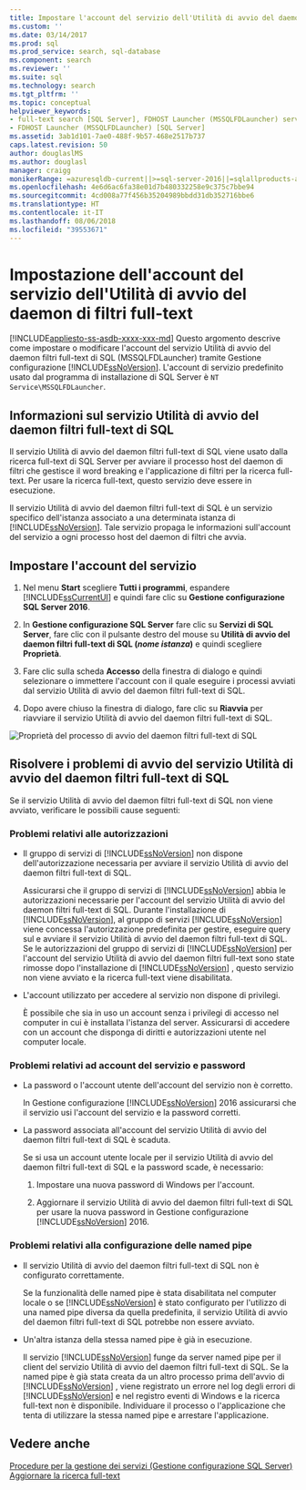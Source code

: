 ```yaml
---
title: Impostare l'account del servizio dell'Utilità di avvio del daemon di filtri full-text | Microsoft Docs
ms.custom: ''
ms.date: 03/14/2017
ms.prod: sql
ms.prod_service: search, sql-database
ms.component: search
ms.reviewer: ''
ms.suite: sql
ms.technology: search
ms.tgt_pltfrm: ''
ms.topic: conceptual
helpviewer_keywords:
- full-text search [SQL Server], FDHOST Launcher (MSSQLFDLauncher) service account
- FDHOST Launcher (MSSQLFDLauncher) [SQL Server]
ms.assetid: 3ab1d101-7ae0-488f-9b57-468e2517b737
caps.latest.revision: 50
author: douglaslMS
ms.author: douglasl
manager: craigg
monikerRange: =azuresqldb-current||>=sql-server-2016||=sqlallproducts-allversions||>=sql-server-linux-2017
ms.openlocfilehash: 4e6d6ac6fa38e01d7b480332258e9c375c7bbe94
ms.sourcegitcommit: 4cd008a77f456b35204989bbdd31db352716bbe6
ms.translationtype: HT
ms.contentlocale: it-IT
ms.lasthandoff: 08/06/2018
ms.locfileid: "39553671"
---
```

# <a name="set-the-service-account-for-the-full-text-filter-daemon-launcher"></a>Impostazione dell'account del servizio dell'Utilità di avvio del daemon di filtri full-text
[!INCLUDE[appliesto-ss-asdb-xxxx-xxx-md](../../includes/appliesto-ss-asdb-xxxx-xxx-md.md)]
 Questo argomento descrive come impostare o modificare l'account del servizio Utilità di avvio del daemon filtri full-text di SQL (MSSQLFDLauncher) tramite Gestione configurazione [!INCLUDE[ssNoVersion](../../includes/ssnoversion-md.md)]. L'account di servizio predefinito usato dal programma di installazione di SQL Server è `NT Service\MSSQLFDLauncher`.
  
  
## <a name="about-the-sql-full-text-filter-daemon-launcher-service"></a>Informazioni sul servizio Utilità di avvio del daemon filtri full-text di SQL
Il servizio Utilità di avvio del daemon filtri full-text di SQL viene usato dalla ricerca full-text di SQL Server per avviare il processo host del daemon di filtri che gestisce il word breaking e l'applicazione di filtri per la ricerca full-text. Per usare la ricerca full-text, questo servizio deve essere in esecuzione.  
  
Il servizio Utilità di avvio del daemon filtri full-text di SQL è un servizio specifico dell'istanza associato a una determinata istanza di [!INCLUDE[ssNoVersion](../../includes/ssnoversion-md.md)]. Tale servizio propaga le informazioni sull'account del servizio a ogni processo host del daemon di filtri che avvia.  

##  <a name="setting"></a> Impostare l'account del servizio  
  
1.  Nel menu **Start** scegliere **Tutti i programmi**, espandere [!INCLUDE[ssCurrentUI](../../includes/sscurrentui-md.md)] e quindi fare clic su **Gestione configurazione SQL Server 2016**.  
  
2.  In **Gestione configurazione SQL Server** fare clic su **Servizi di SQL Server**, fare clic con il pulsante destro del mouse su **Utilità di avvio del daemon filtri full-text di SQL (***nome istanza***)** e quindi scegliere **Proprietà**.  
  
3.  Fare clic sulla scheda **Accesso** della finestra di dialogo e quindi selezionare o immettere l'account con il quale eseguire i processi avviati dal servizio Utilità di avvio del daemon filtri full-text di SQL.  
  
4.  Dopo avere chiuso la finestra di dialogo, fare clic su **Riavvia** per riavviare il servizio Utilità di avvio del daemon filtri full-text di SQL.  
  
![Proprietà del processo di avvio del daemon filtri full-text di SQL](../../relational-databases/search/media/sql-full-text-filter-daemon-launch-process-properties.png)
  
##  <a name="error"></a> Risolvere i problemi di avvio del servizio Utilità di avvio del daemon filtri full-text di SQL  
 Se il servizio Utilità di avvio del daemon filtri full-text di SQL non viene avviato, verificare le possibili cause seguenti:  
  
### <a name="permissions-issues"></a>Problemi relativi alle autorizzazioni
-   Il gruppo di servizi di [!INCLUDE[ssNoVersion](../../includes/ssnoversion-md.md)] non dispone dell'autorizzazione necessaria per avviare il servizio Utilità di avvio del daemon filtri full-text di SQL.  

     Assicurarsi che il gruppo di servizi di [!INCLUDE[ssNoVersion](../../includes/ssnoversion-md.md)] abbia le autorizzazioni necessarie per l'account del servizio Utilità di avvio del daemon filtri full-text di SQL. Durante l'installazione di [!INCLUDE[ssNoVersion](../../includes/ssnoversion-md.md)], al gruppo di servizi [!INCLUDE[ssNoVersion](../../includes/ssnoversion-md.md)] viene concessa l'autorizzazione predefinita per gestire, eseguire query sul e avviare il servizio Utilità di avvio del daemon filtri full-text di SQL. Se le autorizzazioni del gruppo di servizi di [!INCLUDE[ssNoVersion](../../includes/ssnoversion-md.md)] per l'account del servizio Utilità di avvio del daemon filtri full-text sono state rimosse dopo l'installazione di [!INCLUDE[ssNoVersion](../../includes/ssnoversion-md.md)] , questo servizio non viene avviato e la ricerca full-text viene disabilitata.     

-   L'account utilizzato per accedere al servizio non dispone di privilegi.  
  
     È possibile che sia in uso un account senza i privilegi di accesso nel computer in cui è installata l'istanza del server. Assicurarsi di accedere con un account che disponga di diritti e autorizzazioni utente nel computer locale.  

### <a name="service-account-and-password-issues"></a>Problemi relativi ad account del servizio e password
-   La password o l'account utente dell'account del servizio non è corretto.  
  
     In Gestione configurazione [!INCLUDE[ssNoVersion](../../includes/ssnoversion-md.md)] 2016 assicurarsi che il servizio usi l'account del servizio e la password corretti.  
  
-   La password associata all'account del servizio Utilità di avvio del daemon filtri full-text di SQL è scaduta.  
  
     Se si usa un account utente locale per il servizio Utilità di avvio del daemon filtri full-text di SQL e la password scade, è necessario:  
  
    1.  Impostare una nuova password di Windows per l'account.  
  
    2.  Aggiornare il servizio Utilità di avvio del daemon filtri full-text di SQL per usare la nuova password in Gestione configurazione [!INCLUDE[ssNoVersion](../../includes/ssnoversion-md.md)] 2016.  
  
### <a name="named-pipes-configuration-issues"></a>Problemi relativi alla configurazione delle named pipe
-   Il servizio Utilità di avvio del daemon filtri full-text di SQL non è configurato correttamente.  
  
     Se la funzionalità delle named pipe è stata disabilitata nel computer locale o se [!INCLUDE[ssNoVersion](../../includes/ssnoversion-md.md)] è stato configurato per l'utilizzo di una named pipe diversa da quella predefinita, il servizio Utilità di avvio del daemon filtri full-text di SQL potrebbe non essere avviato.  
  
-   Un'altra istanza della stessa named pipe è già in esecuzione.  
  
     Il servizio [!INCLUDE[ssNoVersion](../../includes/ssnoversion-md.md)] funge da server named pipe per il client del servizio Utilità di avvio del daemon filtri full-text di SQL. Se la named pipe è già stata creata da un altro processo prima dell'avvio di [!INCLUDE[ssNoVersion](../../includes/ssnoversion-md.md)] , viene registrato un errore nel log degli errori di [!INCLUDE[ssNoVersion](../../includes/ssnoversion-md.md)] e nel registro eventi di Windows e la ricerca full-text non è disponibile.  Individuare il processo o l'applicazione che tenta di utilizzare la stessa named pipe e arrestare l'applicazione.  
  
## <a name="see-also"></a>Vedere anche  
 [Procedure per la gestione dei servizi &#40;Gestione configurazione SQL Server&#41;](http://msdn.microsoft.com/library/78dee169-df0c-4c95-9af7-bf033bc9fdc6)   
 [Aggiornare la ricerca full-text](../../relational-databases/search/upgrade-full-text-search.md)  
  
  
